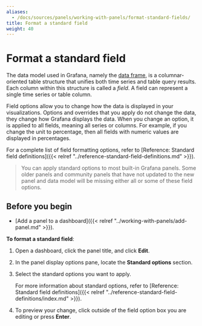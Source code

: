 ```yaml
---
aliases:
  - /docs/sources/panels/working-with-panels/format-standard-fields/
title: Format a standard field
weight: 40
---
```


# Format a standard field

The data model used in Grafana, namely the [data frame](https://grafana.com/developers/plugin-tools/introduction/data-frames), is a columnar-oriented table structure that unifies both time series and table query results. Each column within this structure is called a _field_. A field can represent a single time series or table column.

Field options allow you to change how the data is displayed in your visualizations. Options and overrides that you apply do not change the data, they change how Grafana displays the data. When you change an option, it is applied to all fields, meaning all series or columns. For example, if you change the unit to percentage, then all fields with numeric values are displayed in percentages.

For a complete list of field formatting options, refer to [Reference: Standard field definitions]({{< relref "../reference-standard-field-definitions.md" >}}).

> You can apply standard options to most built-in Grafana panels. Some older panels and community panels that have not updated to the new panel and data model will be missing either all or some of these field options.

## Before you begin

- [Add a panel to a dashboard]({{< relref "../working-with-panels/add-panel.md" >}}).

**To format a standard field**:

1. Open a dashboard, click the panel title, and click **Edit**.

1. In the panel display options pane, locate the **Standard options** section.

1. Select the standard options you want to apply.

   For more information about standard options, refer to [Reference: Standard field definitions]({{< relref "../reference-standard-field-definitions/index.md" >}}).

1. To preview your change, click outside of the field option box you are editing or press **Enter**.
